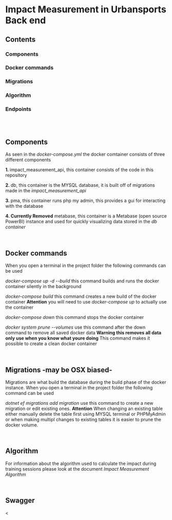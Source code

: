 # Impact Measurement in Urbansports Back end

## Contents

### Components
### Docker commands
### Migrations
### Algorithm
### Endpoints
<br>
<br>

## Components

<p>As seen in the <i>docker-compose.yml</i> the docker comtainer consists of three different components</p>

<p><b>1. </b> impact_measurement_api, this container consists of the code in this repository</p>
<p><b>2. </b> db, this container is the MYSQL database, it is built off of migrations made in the <i>impact_measurement_api</i></p>
<p><b>3. </b> pma, this container runs php my admin, this provides a gui for interacting with the database</p>
<p><b>4. Currently Removed</b> metabase, this container is a Metabase (open source PowerBI) instance and used for quickly visualizing data stored in the <i>db container</i></p>
<br>

## Docker commands
<p> When you open a terminal in the project folder the following commands can be used</p>
<p><i>docker-compose up -d --build
</i> this command builds and runs the docker container silently in the background</p>
<p><i>docker-compose build  </i> this command creates a new build of the docker container <b>Attention</b> you will need to use <i>docker-compose up </i> to actually use the container</p>
<p><i>docker-compose down  </i> this command stops the docker container</p>
<p><i>docker system prune --volumes  </i> use this command after the down command to remove all saved docker data <b>Warning this removes all data only use when you know what youre doing</b> This command makes it possible to create a clean docker container</p>
<br>

## Migrations -may be OSX biased-
<p> Migrations are what build the database during the build phase of the docker instance.
When you open a terminal in the project folder the following command can be used</p>
<p><i>dotnet ef migrations add migration</i> use this command to create a new migration or edit existing ones. <b>Attention</b> When changing an existing table either manually delete the table first using MYSQL terminal or PHPMyAdmin or when making multipl changes to existing tables it is easier to prune the docker volume.</p>
<br>

## Algorithm
<p>For information about the algorithm used to calculate the impact during training sessions please look at the document <i>Impact Measurement Algorithm</i></p>
<br>

## Swagger
<